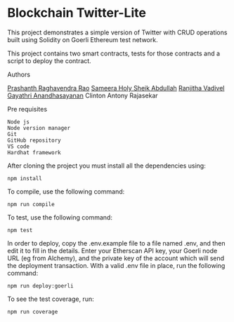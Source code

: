 # Blockchain Twitter-Lite

This project demonstrates a simple version of Twitter with CRUD operations built using Solidity on Goerli Ethereum test network.

This project contains two smart contracts, tests for those contracts and a script to deploy the contract.

Authors

[Prashanth Raghavendra Rao](https://github.com/Prash099)
[Sameera Holy Sheik Abdullah](https://github.com/iholy19)
[Ranjitha Vadivel](https://github.com/Ranjithavadivel)
[Gayathri Anandhasayanan](https://github.com/GayathriAnandhasayanan)
Clinton Antony Rajasekar

Pre requisites

    Node js
    Node version manager
    Git
    GitHub repository
    VS code
    Hardhat framework

After cloning the project you must install all the dependencies using:

    npm install

To compile, use the following command:

    npm run compile

To test, use the following command:

    npm test

In order to deploy, copy the .env.example file to a file named .env, and then edit it to fill in the details. Enter your Etherscan API key, your Goerli node URL (eg from Alchemy), and the private key of the account which will send the deployment transaction. With a valid .env file in place, run the following command:

    npm run deploy:goerli

To see the test coverage, run:

    npm run coverage